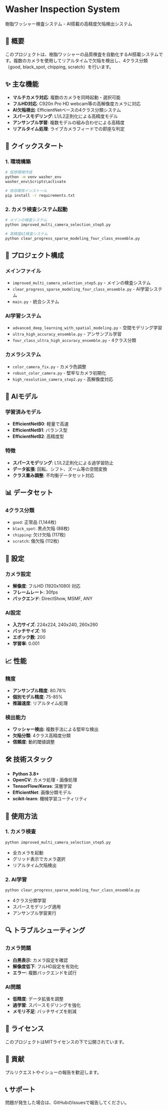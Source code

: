 # Washer Inspection System

樹脂ワッシャー検査システム - AI搭載の高精度欠陥検出システム

## 🎯 概要

このプロジェクトは、樹脂ワッシャーの品質検査を自動化するAI搭載システムです。複数のカメラを使用してリアルタイムで欠陥を検出し、4クラス分類（good, black_spot, chipping, scratch）を行います。

## ✨ 主な機能

- **マルチカメラ対応**: 複数のカメラを同時起動・選択可能
- **フルHD対応**: C920n Pro HD webcam等の高解像度カメラに対応
- **AI欠陥検出**: EfficientNetベースの4クラス分類システム
- **スパースモデリング**: L1/L2正則化による高精度モデル
- **アンサンブル学習**: 複数モデルの組み合わせによる高精度
- **リアルタイム処理**: ライブカメラフィードでの即座な判定

## 🚀 クイックスタート

### 1. 環境構築
```bash
# 仮想環境作成
python -m venv washer_env
washer_env\Scripts\activate

# 依存関係インストール
pip install -r requirements.txt
```

### 2. カメラ検査システム起動
```bash
# メインの検査システム
python improved_multi_camera_selection_step5.py

# 高精度AI検査システム
python clear_progress_sparse_modeling_four_class_ensemble.py
```

## 📁 プロジェクト構成

### メインファイル
- `improved_multi_camera_selection_step5.py` - メインの検査システム
- `clear_progress_sparse_modeling_four_class_ensemble.py` - AI学習システム
- `main.py` - 統合システム

### AI学習システム
- `advanced_deep_learning_with_spatial_modeling.py` - 空間モデリング学習
- `ultra_high_accuracy_ensemble.py` - アンサンブル学習
- `four_class_ultra_high_accuracy_ensemble.py` - 4クラス分類

### カメラシステム
- `color_camera_fix.py` - カメラ色調整
- `robust_color_camera.py` - 堅牢なカメラ初期化
- `high_resolution_camera_step2.py` - 高解像度対応

## 🧠 AIモデル

### 学習済みモデル
- **EfficientNetB0**: 軽量で高速
- **EfficientNetB1**: バランス型
- **EfficientNetB2**: 高精度型

### 特徴
- **スパースモデリング**: L1/L2正則化による過学習防止
- **データ拡張**: 回転、シフト、ズーム等の空間変換
- **クラス重み調整**: 不均衡データセット対応

## 📊 データセット

### 4クラス分類
- `good`: 正常品 (1,144枚)
- `black_spot`: 黒点欠陥 (88枚)
- `chipping`: 欠け欠陥 (117枚)
- `scratch`: 傷欠陥 (112枚)

## 🔧 設定

### カメラ設定
- **解像度**: フルHD (1920x1080) 対応
- **フレームレート**: 30fps
- **バックエンド**: DirectShow, MSMF, ANY

### AI設定
- **入力サイズ**: 224x224, 240x240, 260x260
- **バッチサイズ**: 16
- **エポック数**: 200
- **学習率**: 0.001

## 📈 性能

### 精度
- **アンサンブル精度**: 80.78%
- **個別モデル精度**: 75-85%
- **推論速度**: リアルタイム処理

### 検出能力
- **ワッシャー検出**: 複数手法による堅牢な検出
- **欠陥分類**: 4クラス高精度分類
- **信頼度**: 動的閾値調整

## 🛠️ 技術スタック

- **Python 3.8+**
- **OpenCV**: カメラ処理・画像処理
- **TensorFlow/Keras**: 深層学習
- **EfficientNet**: 画像分類モデル
- **scikit-learn**: 機械学習ユーティリティ

## 📝 使用方法

### 1. カメラ検査
```bash
python improved_multi_camera_selection_step5.py
```
- 全カメラを起動
- グリッド表示でカメラ選択
- リアルタイム欠陥検出

### 2. AI学習
```bash
python clear_progress_sparse_modeling_four_class_ensemble.py
```
- 4クラス分類学習
- スパースモデリング適用
- アンサンブル学習実行

## 🔍 トラブルシューティング

### カメラ問題
- **白黒表示**: カメラ設定を確認
- **解像度低下**: フルHD設定を有効化
- **エラー**: 複数バックエンドを試行

### AI問題
- **低精度**: データ拡張を調整
- **過学習**: スパースモデリングを強化
- **メモリ不足**: バッチサイズを削減

## 📄 ライセンス

このプロジェクトはMITライセンスの下で公開されています。

## 🤝 貢献

プルリクエストやイシューの報告を歓迎します。

## 📞 サポート

問題が発生した場合は、GitHubのIssuesで報告してください。
